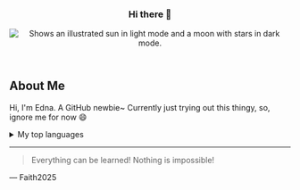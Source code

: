 <header>

### Hi there 👋

<picture>
  <source media="(prefers-color-scheme: dark)" srcset="https://user-images.githubusercontent.com/25423296/163456776-7f95b81a-f1ed-45f7-b7ab-8fa810d529fa.png">
  <source media="(prefers-color-scheme: light)" srcset="https://user-images.githubusercontent.com/25423296/163456779-a8556205-d0a5-45e2-ac17-42d089e3c3f8.png">
  <img alt="Shows an illustrated sun in light mode and a moon with stars in dark mode." src="https://user-images.githubusercontent.com/25423296/163456779-a8556205-d0a5-45e2-ac17-42d089e3c3f8.png">
</picture>

</header>

<!-- TO DO: add more details about me later -->

## About Me
Hi, I'm  Edna. A GitHub newbie~ Currently just trying out this thingy, so, ignore me for now 😄

<details>
  <summary>My top languages</summary>

  | Rank | Languages |
|-----:|-----------|
|     1| JavaScript|
|     2| Python    |
|     3| SQL       |

</details>


---
> Everything can be learned! Nothing is impossible!

— Faith2025

<!--
<footer>

<!--
  <<< Author notes: Footer >>>
  Add a link to get support, GitHub status page, code of conduct, license link.


--

Get help: [Post in our discussion board](https://github.com/orgs/skills/discussions/categories/introduction-to-github) &bull; [Review the GitHub status page](https://www.githubstatus.com/)

&copy; 2024 GitHub &bull; [Code of Conduct](https://www.contributor-covenant.org/version/2/1/code_of_conduct/code_of_conduct.md) &bull; [MIT License](https://gh.io/mit)

</footer>  -->
